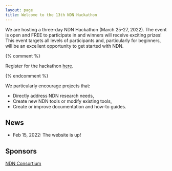 ```yaml
---
layout: page
title: Welcome to the 13th NDN Hackathon
---
```


We are hosting a three-day NDN Hackathon (March 25-27, 2022). The event is open and FREE to participate in and winners will receive exciting prizes! This event targets all levels of participants and, particularly for beginners, will be an excellent opportunity to get started with NDN.

{% comment %}

Register for the hackathon [here](https://www.eventbrite.com/e/12th-ndn-hackathon-registration-124210678483).

{% endcomment %}

We particularly encourage projects that:

 - Directly address NDN research needs,
 - Create new NDN tools or modify existing tools,
 - Create or improve documentation and how-to guides.


## News

- Feb 15, 2022: The website is up!

## Sponsors

[NDN Consortium](https://named-data.net/consortium/)
